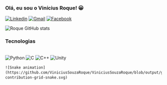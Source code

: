 
### Olá, eu sou o Vinícius Roque! 😀

[![Linkedin](https://img.shields.io/badge/LinkedIn-0077B5?style=for-the-badge&logo=linkedin&logoColor=white)](https://www.linkedin.com/in/viniciussouzaroque/)
[![Gmail](https://img.shields.io/badge/Gmail-D14836?style=for-the-badge&logo=gmail&logoColor=white)]("mailto:contatohownatios@gmail.com")
[![Facebook](https://img.shields.io/badge/Facebook-1877F2?style=for-the-badge&logo=facebook&logoColor=white)](facebook.com/Hownatios/)

![Roque GitHub stats](https://github-readme-stats.vercel.app/api?username=ViniciusSouzaRoque&show_icons=true&theme=dracula)

### Tecnologias
<div style="display: inline_block"><br/>
    <a><img align="center" alt="Python" src="https://img.shields.io/badge/Python-3776AB?style=for-the-badge&logo=python&logoColor=white" /></a>    
    <a><img align="center" alt="C" src="https://img.shields.io/badge/C-00599C?style=for-the-badge&logo=c&logoColor=white" /></a>    
    <a><img align="center" alt="C++" src="https://img.shields.io/badge/C%2B%2B-00599C?style=for-the-badge&logo=c%2B%2B&logoColor=white" /></a> 
    <a><img align="center" alt="Unity" src="https://img.shields.io/badge/Unity-100000?style=for-the-badge&logo=unity&logoColor=white" /></a> 
    
    ![Snake animation](https://github.com/ViniciusSouzaRoque/ViniciusSouzaRoque/blob/output/github-contribution-grid-snake.svg)
</div>
